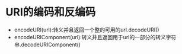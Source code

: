 # URI的编码和反编码
   * encodeURI(url):转义并且返回一个整的可用的url.decodeURI()
   * encodeURIComponent(url):转义并且返回用于url的一部分的转义字符串.decodeURIComponent()